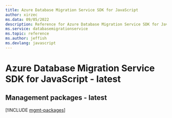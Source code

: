```yaml
---
title: Azure Database Migration Service SDK for JavaScript
author: xirzec
ms.data: 09/05/2022
description: Reference for Azure Database Migration Service SDK for JavaScript
ms.service: databasemigrationservice
ms.topic: reference
ms.author: jeffish
ms.devlang: javascript
---
```

# Azure Database Migration Service SDK for JavaScript - latest

## Management packages - latest
[!INCLUDE [mgmt-packages](database-migration-service-mgmt-index.md)]